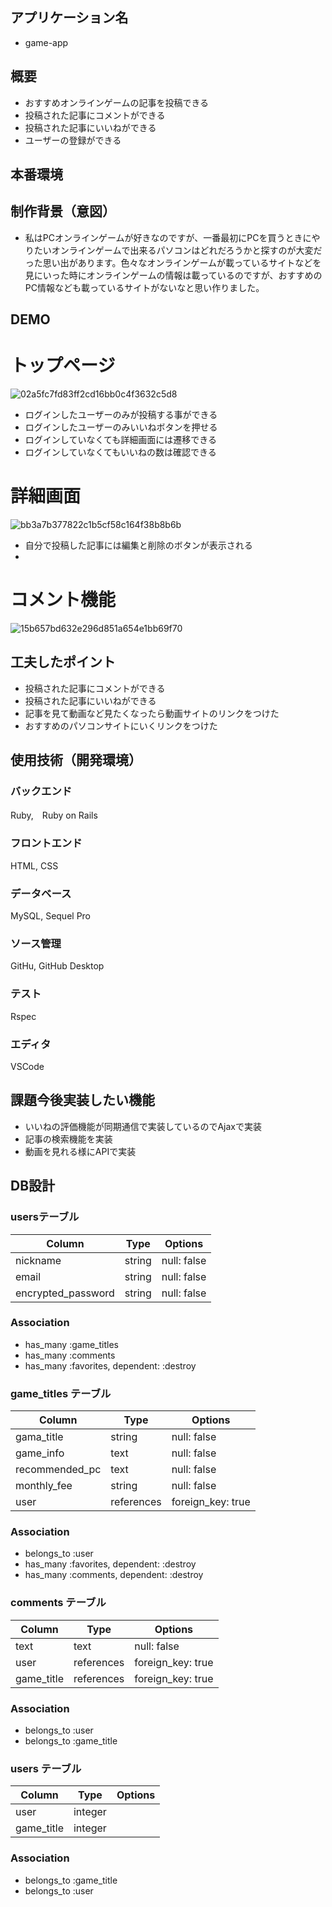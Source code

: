 ## アプリケーション名
- game-app


## 概要
- おすすめオンラインゲームの記事を投稿できる
- 投稿された記事にコメントができる
- 投稿された記事にいいねができる
- ユーザーの登録ができる

## 本番環境


## 制作背景（意図）
- 私はPCオンラインゲームが好きなのですが、一番最初にPCを買うときにやりたいオンラインゲームで出来るパソコンはどれだろうかと探すのが大変だった思い出があります。色々なオンラインゲームが載っているサイトなどを見にいった時にオンラインゲームの情報は載っているのですが、おすすめのPC情報なども載っているサイトがないなと思い作りました。

## DEMO
# トップページ
![02a5fc7fd83ff2cd16bb0c4f3632c5d8](https://user-images.githubusercontent.com/77143892/109898118-0cd48800-7cd7-11eb-9b61-eb38c3823f20.jpg)
- ログインしたユーザーのみが投稿する事ができる
- ログインしたユーザーのみいいねボタンを押せる
- ログインしていなくても詳細画面には遷移できる
- ログインしていなくてもいいねの数は確認できる

# 詳細画面
![bb3a7b377822c1b5cf58c164f38b8b6b](https://user-images.githubusercontent.com/77143892/109900478-cbde7280-7cda-11eb-9a87-e9a9a41c51f2.jpg)
- 自分で投稿した記事には編集と削除のボタンが表示される
- 

# コメント機能
![15b657bd632e296d851a654e1bb69f70](https://user-images.githubusercontent.com/77143892/109899713-9dac6300-7cd9-11eb-8cb0-31d7f682a021.png)





## 工夫したポイント
- 投稿された記事にコメントができる
- 投稿された記事にいいねができる
- 記事を見て動画など見たくなったら動画サイトのリンクをつけた
- おすすめのパソコンサイトにいくリンクをつけた

## 使用技術（開発環境）

### バックエンド
Ruby,　Ruby on Rails

### フロントエンド
HTML, CSS

### データベース
MySQL, Sequel Pro

### ソース管理
GitHu, GitHub Desktop

### テスト
Rspec

### エディタ
VSCode

## 課題今後実装したい機能
- いいねの評価機能が同期通信で実装しているのでAjaxで実装
- 記事の検索機能を実装
- 動画を見れる様にAPIで実装
 
## DB設計

### usersテーブル

| Column                 |Type     |Options                    |
|------------------------|---------|---------------------------|
| nickname               | string  | null: false               |
| email                  | string  | null: false               |
| encrypted_password     | string  | null: false               |

### Association
- has_many :game_titles
- has_many :comments
- has_many :favorites, dependent: :destroy


### game_titles テーブル

| Column                 |Type         |Options                    |
|------------------------|-------------|---------------------------|
| gama_title             | string      | null: false               |
| game_info              | text        | null: false               |
| recommended_pc         | text        | null: false               |
| monthly_fee            | string      | null: false               |
| user                   | references  | foreign_key: true         |


### Association
- belongs_to :user
- has_many :favorites, dependent: :destroy
- has_many :comments, dependent: :destroy
  
  
### comments テーブル

| Column                 |Type         |Options                    |
|------------------------|-------------|---------------------------|
| text                   | text        | null: false               |
| user                   | references  | foreign_key: true         |
| game_title             | references  | foreign_key: true         |


### Association
- belongs_to :user
- belongs_to :game_title


### users テーブル

| Column                 |Type     |Options                    |
|------------------------|---------|---------------------------|
| user                   | integer |                           |
| game_title             | integer |                           |



### Association
- belongs_to :game_title
- belongs_to :user
